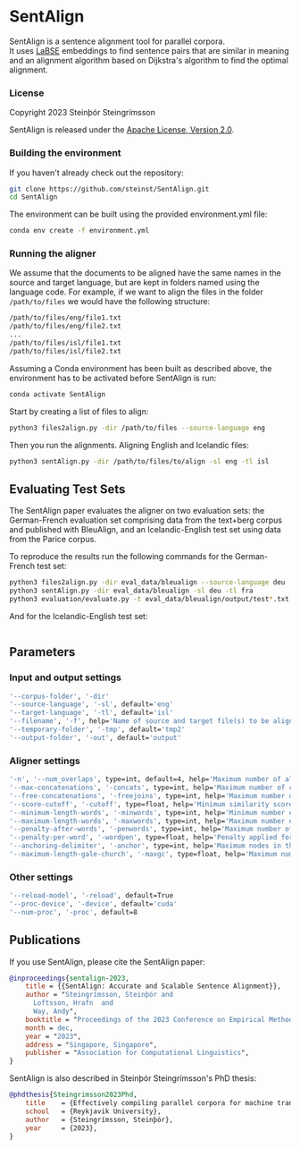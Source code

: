 # SentAlign

SentAlign is a sentence alignment tool for parallel corpora.  
It uses [LaBSE](https://aclanthology.org/2022.acl-long.62.pdf) embeddings to find sentence pairs that are similar in meaning 
and an alignment algorithm based on Dijkstra's algorithm to find the optimal alignment.

### License 
Copyright 2023 Steinþór Steingrímsson

SentAlign is released under the [Apache License, Version 2.0](LICENSE).


### Building the environment

If you haven't already check out the repository:
```bash
git clone https://github.com/steinst/SentAlign.git
cd SentAlign
```

The environment can be built using the provided environment.yml file:
```bash
conda env create -f environment.yml
```

### Running the aligner
We assume that the documents to be aligned have the same names in the source and target language, but are kept in folders named using the language code. For example, if we want to align the files in the folder `/path/to/files` we would have the following structure:
```bash
/path/to/files/eng/file1.txt
/path/to/files/eng/file2.txt
...
/path/to/files/isl/file1.txt
/path/to/files/isl/file2.txt
```

Assuming a Conda environment has been built as described above, the environment has to be activated before SentAlign is run:
```bash
conda activate SentAlign
```

Start by creating a list of files to align:

```bash
python3 files2align.py -dir /path/to/files --source-language eng
```

Then you run the alignments. Aligning English and Icelandic files:

```bash
python3 sentAlign.py -dir /path/to/files/to/align -sl eng -tl isl
```

## Evaluating Test Sets
The SentAlign paper evaluates the aligner on two evaluation sets: the German-French evaluation set comprising data from the text+berg corpus and published with BleuAlign, and an Icelandic-English test set using data from the Parice corpus. 

To reproduce the results run the following commands for the German-French test set:

```bash
python3 files2align.py -dir eval_data/bleualign --source-language deu
python3 sentAlign.py -dir eval_data/bleualign -sl deu -tl fra
python3 evaluation/evaluate.py -t eval_data/bleualign/output/test*.txt.path -g eval_data/bleualign/gold/test*.txt
```


And for the Icelandic-English test set:

```bash
```

## Parameters

### Input and output settings
```bash
'--corpus-folder', '-dir'
'--source-language', '-sl', default='eng'
'--target-language', '-tl', default='isl'
'--filename', '-f', help='Name of source and target file(s) to be aligned', type=str, nargs='+'
'--temporary-folder', '-tmp', default='tmp2'
'--output-folder', '-out', default='output'
```
### Aligner settings
```bash
'-n', '--num_overlaps', type=int, default=4, help='Maximum number of allowed overlaps.'
'--max-concatenations', '-concats', type=int, help='Maximum number of concatenated sentences per language', default=4
'--free-concatenations', '-freejoins', type=int, help='Maximum number of concatenations before penalty is applied', default=2
'--score-cutoff', '-cutoff', type=float, help='Minimum similarity score for a sentence pair to be considered', default=0.4
'--minimum-length-words', '-minwords', type=int, help='Minimum number of words per language, for a sentence pair to be considered', default=1
'--maximum-length-words', '-maxwords', type=int, help='Maximum number of words per language, for a sentence pair to be considered', default=110
'--penalty-after-words', '-penwords', type=int, help='Maximum number of words per language, before a length penalty is applied', default=80
'--penalty-per-word', '-wordpen', type=float, help='Penalty applied for each word when maximum number of unpenalized words have been reached', default=0.01
'--anchoring-delimiter', '-anchor', type=int, help='Maximum nodes in the alignment graph, before applying hard delimiters.', default=4000000
'--maximum-length-gale-church', '-maxgc', type=float, help='Maximum number of sentences in file for Gale-Church alignment. If longer, only greedy alignment selection applied', default=10000
```
### Other settings
```bash
'--reload-model', '-reload', default=True
'--proc-device', '-device', default='cuda'
'--num-proc', '-proc', default=8
```

## Publications

If you use SentAlign, please cite the SentAlign paper:

```bibtex	
@inproceedings{sentalign-2023,
    title = {{SentAlign: Accurate and Scalable Sentence Alignment}},
    author = "Steingrímsson, Steinþór and
      Loftsson, Hrafn  and
      Way, Andy",
    booktitle = "Proceedings of the 2023 Conference on Empirical Methods in Natural Language Processing: System Demonstrations",
    month = dec,
    year = "2023",
    address = "Singapore, Singapore",
    publisher = "Association for Computational Linguistics",
}
```
SentAlign is also described in Steinþór Steingrímsson's PhD thesis:

```bibtex
@phdthesis{Steingrimsson2023Phd,
    title    = {Effectively compiling parallel corpora for machine translation in resource-scarce conditions},
    school   = {Reykjavik University},
    author   = {Steingrímsson, Steinþór},
    year     = {2023},
}
```
